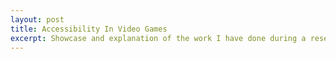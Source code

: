 ```yaml
---
layout: post
title: Accessibility In Video Games
excerpt: Showcase and explanation of the work I have done during a research internship at Robert Gordon University, Scotland during my second year of Bachelor degree.
---
```

